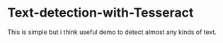 # Text-detection-with-Tesseract
This is simple but i think useful demo to detect almost any kinds of text.
